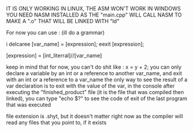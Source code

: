 IT IS ONLY WORKING IN LINUX, THE ASM WON'T WORK IN WINDOWS
YOU NEED NASM INSTALLED AS THE "main.cpp" WILL CALL NASM TO MAKE A ".o" THAT WILL BE LINKED WITH "ld"

For now you can use :
(ill do a grammar)

i delcaree [var_name] = [expression];
eexit [expression];

[expression] = [int_literral]//[var_name]

keep in mind that for now, you can't do shit like : x = y + 2;
you can only declare a variable by an int or a reference to another var_name, and exit with an int or a reference to a var_name
the only way to see the result of a var declaration is to exit with the value of the var, in the console after executing the "finished_product" file (it is the file that was compiled then linked), you can type "echo $?" to see the code of exit of the last program that was executed

file extension is .shyt, but it doesn't matter right now as the compiler will read any files that you point to, if it exists
